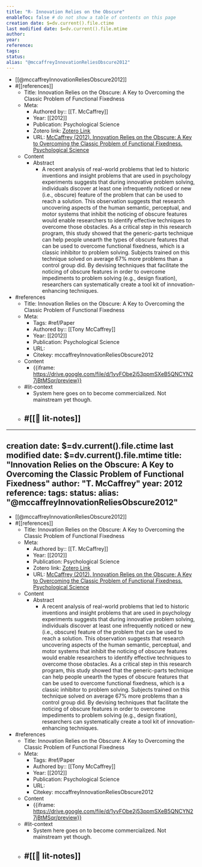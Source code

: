 ```yaml
---
title: "R- Innovation Relies on the Obscure"
enableToc: false # do not show a table of contents on this page
creation date: $=dv.current().file.ctime
last modified date: $=dv.current().file.mtime
author: 
year:
reference: 
tags: 
status: 
alias: "@mccaffreyInnovationReliesObscure2012"
---
```

- [[@mccaffreyInnovationReliesObscure2012]]
- #[[references]]
    - Title: Innovation Relies on the Obscure: A Key to Overcoming the Classic Problem of Functional Fixedness
    - Meta:
        - Authored by:: [[T. McCaffrey]] 
        - Year: [[2012]]
        - Publication: Psychological Science
        - Zotero link: [Zotero Link](zotero://select/items/1_PVGMQ9HI)
        - URL: [McCaffrey (2012). Innovation Relies on the Obscure: A Key to Overcoming the Classic Problem of Functional Fixedness. Psychological Science](undefined)
    - Content
        - Abstract
            - A recent analysis of real-world problems that led to historic inventions and insight problems that are used in psychology experiments suggests that during innovative problem solving, individuals discover at least one infrequently noticed or new (i.e., obscure) feature of the problem that can be used to reach a solution. This observation suggests that research uncovering aspects of the human semantic, perceptual, and motor systems that inhibit the noticing of obscure features would enable researchers to identify effective techniques to overcome those obstacles. As a critical step in this research program, this study showed that the generic-parts technique can help people unearth the types of obscure features that can be used to overcome functional fixedness, which is a classic inhibitor to problem solving. Subjects trained on this technique solved on average 67% more problems than a control group did. By devising techniques that facilitate the noticing of obscure features in order to overcome impediments to problem solving (e.g., design fixation), researchers can systematically create a tool kit of innovation-enhancing techniques.
- #references
    - Title: Innovation Relies on the Obscure: A Key to Overcoming the Classic Problem of Functional Fixedness
    - Meta:
        - Tags: #ref/Paper
        - Authored by::  [[Tony McCaffrey]]
        - Year: [[2012]]
        - Publication: Psychological Science
        - URL: 
        - Citekey: mccaffreyInnovationReliesObscure2012
    - Content
        - {{iframe: https://drive.google.com/file/d/1yvFObe2j53ppmSXeB5QNCYN27jBtMSqr/preview}}
    - #lit-context
        - System here goes on to become commercialized. Not mainstream yet though.
    - #[[📝 lit-notes]]
        - 
---
creation date: $=dv.current().file.ctime
last modified date: $=dv.current().file.mtime
title: "Innovation Relies on the Obscure: A Key to Overcoming the Classic Problem of Functional Fixedness"
author: "T. McCaffrey"
year: 2012
reference: 
tags: 
status: 
alias: "@mccaffreyInnovationReliesObscure2012"
---
- [[@mccaffreyInnovationReliesObscure2012]]
- #[[references]]
    - Title: Innovation Relies on the Obscure: A Key to Overcoming the Classic Problem of Functional Fixedness
    - Meta:
        - Authored by:: [[T. McCaffrey]] 
        - Year: [[2012]]
        - Publication: Psychological Science
        - Zotero link: [Zotero Link](zotero://select/items/1_PVGMQ9HI)
        - URL: [McCaffrey (2012). Innovation Relies on the Obscure: A Key to Overcoming the Classic Problem of Functional Fixedness. Psychological Science](undefined)
    - Content
        - Abstract
            - A recent analysis of real-world problems that led to historic inventions and insight problems that are used in psychology experiments suggests that during innovative problem solving, individuals discover at least one infrequently noticed or new (i.e., obscure) feature of the problem that can be used to reach a solution. This observation suggests that research uncovering aspects of the human semantic, perceptual, and motor systems that inhibit the noticing of obscure features would enable researchers to identify effective techniques to overcome those obstacles. As a critical step in this research program, this study showed that the generic-parts technique can help people unearth the types of obscure features that can be used to overcome functional fixedness, which is a classic inhibitor to problem solving. Subjects trained on this technique solved on average 67% more problems than a control group did. By devising techniques that facilitate the noticing of obscure features in order to overcome impediments to problem solving (e.g., design fixation), researchers can systematically create a tool kit of innovation-enhancing techniques.
- #references
    - Title: Innovation Relies on the Obscure: A Key to Overcoming the Classic Problem of Functional Fixedness
    - Meta:
        - Tags: #ref/Paper
        - Authored by::  [[Tony McCaffrey]]
        - Year: [[2012]]
        - Publication: Psychological Science
        - URL: 
        - Citekey: mccaffreyInnovationReliesObscure2012
    - Content
        - {{iframe: https://drive.google.com/file/d/1yvFObe2j53ppmSXeB5QNCYN27jBtMSqr/preview}}
    - #lit-context
        - System here goes on to become commercialized. Not mainstream yet though.
    - #[[📝 lit-notes]]
        - 
